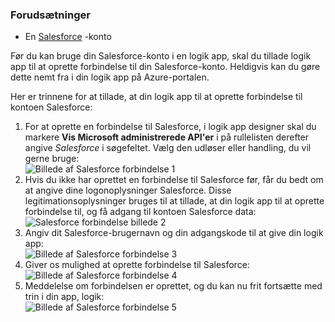 ### <a name="prerequisites"></a>Forudsætninger

- En [Salesforce](https://salesforce.com) -konto  


Før du kan bruge din Salesforce-konto i en logik app, skal du tillade logik app til at oprette forbindelse til din Salesforce-konto. Heldigvis kan du gøre dette nemt fra i din logik app på Azure-portalen.  

Her er trinnene for at tillade, at din logik app til at oprette forbindelse til kontoen Salesforce:  
1. For at oprette en forbindelse til Salesforce, i logik app designer skal du markere **Vis Microsoft administrerede API'er** i på rullelisten derefter angive *Salesforce* i søgefeltet. Vælg den udløser eller handling, du vil gerne bruge:  
![Billede af Salesforce forbindelse 1](./media/connectors-create-api-salesforce/salesforce-1.png)  
2. Hvis du ikke har oprettet en forbindelse til Salesforce før, får du bedt om at angive dine logonoplysninger Salesforce. Disse legitimationsoplysninger bruges til at tillade, at din logik app til at oprette forbindelse til, og få adgang til kontoen Salesforce data:  
![Salesforce forbindelse billede 2](./media/connectors-create-api-salesforce/salesforce-2.png)  
3. Angiv dit Salesforce-brugernavn og din adgangskode til at give din logik app:  
 ![Billede af Salesforce forbindelse 3](./media/connectors-create-api-salesforce/salesforce-3.png)  
4. Giver os mulighed at oprette forbindelse til Salesforce:  
![Billede af Salesforce forbindelse 4](./media/connectors-create-api-salesforce/salesforce-4.png)  
5. Meddelelse om forbindelsen er oprettet, og du kan nu frit fortsætte med trin i din app, logik:  
![Billede af Salesforce forbindelse 5](./media/connectors-create-api-salesforce/salesforce-5.png)  
